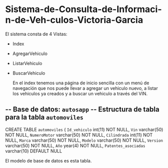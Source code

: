 # Sistema-de-Consulta-de-Informaci-n-de-Veh-culos-Victoria-Garcia

El sistema consta de 4 Vistas:

- Index
- AgregarVehiculo
- ListarVehiculo
- BuscarVehiculo

  En el index tenemos una página de inicio sencilla con un menú de navegación que nos puede llevar a agregar un vehiculo nuevo, a listar los vehiculos ya creados y a buscar un vehiculo a través del VIN.
  
-- Base de datos: `autosapp`
-- Estructura de tabla para la tabla `automoviles`
--

CREATE TABLE `automoviles` (
  `Id_vehiculo` int(11) NOT NULL,
  `Vin` varchar(50) NOT NULL,
  `NumeroMotor` varchar(50) NOT NULL,
  `Cilindrada` int(11) NOT NULL,
  `Marca` varchar(50) NOT NULL,
  `Modelo` varchar(50) NOT NULL,
  `Version` varchar(50) NOT NULL,
  `Año` year(4) NOT NULL,
  `Patentes_asociadas` varchar(10) DEFAULT NULL

El modelo de base de datos es esta tabla.



